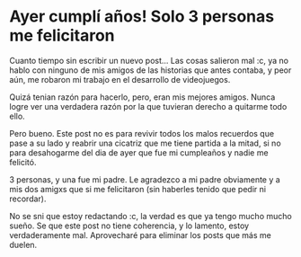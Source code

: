 # Ayer cumplí años! Solo 3 personas me felicitaron

Cuanto tiempo sin escribir un nuevo post...
Las cosas salieron mal :c, ya no hablo con ninguno de mis amigos de las historias que antes contaba, y peor aún, me robaron mi trabajo en el desarrollo de videojuegos. 

Quizá tenian razón para hacerlo, pero, eran mis mejores amigos. Nunca logre ver una verdadera razón por la que tuvieran derecho a quitarme todo ello.

Pero bueno. Este post no es para revivir todos los malos recuerdos que pase a su lado y reabrir una cicatriz que me tiene partida a la mitad, si no para desahogarme del dia de ayer que fue mi cumpleaños y nadie me felicitó.

3 personas, y una fue mi padre. Le agradezco a mi padre obviamente y a mis dos amigxs que si me felicitaron (sin haberles tenido que pedir ni  recordar). 

No se sni que estoy redactando :c, la verdad es que ya tengo mucho mucho sueño. Se que este post no tiene coherencia, y lo lamento, estoy verdaderamente mal. 
Aprovecharé para eliminar los posts que más me duelen.